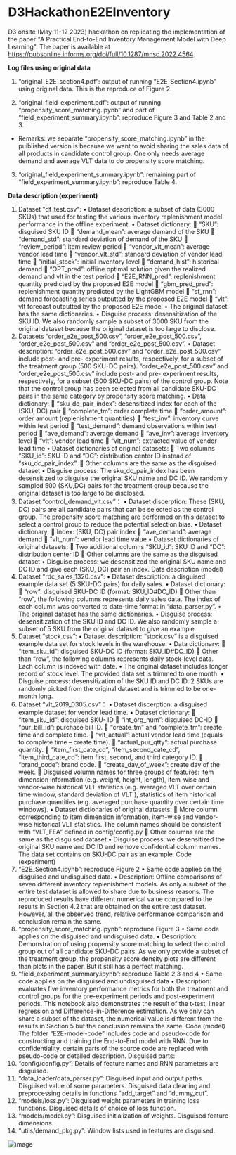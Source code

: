 # D3HackathonE2EInventory
D3 onsite (May 11-12 2023) hackathon on replicating the implementation of the paper "A Practical End-to-End Inventory Management Model with Deep Learning". The paper is available at https://pubsonline.informs.org/doi/full/10.1287/mnsc.2022.4564. 


**Log files using original data**

1. “original_E2E_section4.pdf”: output of running “E2E_Section4.ipynb” using original data. This is the reproduce of Figure 2.

2. “original_field_experiment.pdf”: output of running “propensity_score_matching.ipynb” and part of “field_experiment_summary.ipynb”: reproduce Figure 3 and Table 2 and 3.

- Remarks: we separate “propensity_score_matching.ipynb” in the puiblished version is because we want to avoid sharing the sales data of all products in candidate control group. One only needs average demand and average VLT data to do propensity score matching.

3. “original_field_experiment_summary.ipynb”: remaining part of “field_experiment_summary.ipynb”: reproduce Table 4.



**Data description (experiment)**
1.	Dataset "df_test.csv": 
•	Dataset description: a subset of data (3000 SKUs) that used for testing the various inventory replenishment model performance in the offline experiment.
•	Dataset dictionary: 
	“SKU”: disguised SKU ID
	“demand_mean”: average demand of the SKU
	“demand_std”: standard deviation of demand of the SKU
	“review_period”: item review period 
	“vendor_vlt_mean”: average vendor lead time 
	“vendor_vlt_std”: standard deviation of vendor lead time 
	“initial_stock”: initial inventory level
	“demand_hist”: historical demand 
	“OPT_pred”: offline optimal solution given the realized demand and vlt in the test period
	“E2E_RNN_pred”: replenishment quantity predicted by the proposed E2E model
	“gbm_pred_pred”: replenishment quantity predicted by the LightGBM model
	“sf_rnn”: demand forecasting series outputted by the proposed E2E model
	“vlt”: vlt forecast outputted by the proposed E2E model
•	The original dataset has the same dictionaries.
•	Disguise process: desensitization of the SKU ID. We also randomly sample a subset of 3000 SKU from the original dataset because the original dataset is too large to disclose. 
2.	Datasets “order_e2e_post_500.csv”, “order_e2e_post_500.csv”, “order_e2e_post_500.csv” and “order_e2e_post_500.csv”.
•	Dataset description: “order_e2e_post_500.csv” and “order_e2e_post_500.csv” include post- and pre- experiment results, respectively, for a subset of the treatment group (500 SKU-DC pairs). “order_e2e_post_500.csv” and “order_e2e_post_500.csv” include post- and pre- experiment results, respectively, for a subset (500 SKU-DC pairs) of the control group. Note that the control group has been selected from all candidate SKU-DC pairs in the same category by propensity score matching.
•	Data dictionary: 
	“sku_dc_pair_index”: desensitized index for each of the (SKU, DC) pair
	“complete_tm”: order complete time
	“order_amount”: order amount (replenishment quantities)
	“test_inv”: inventory curve within test period
	“test_demand”: demand observations within test period
	“ave_demand”: average demand
	“ave_inv”: average inventory level
	“vlt”: vendor lead time
	“vlt_num”: extracted value of vendor lead time
•	Dataset dictionaries of original datasets:
	Two columns “SKU_id”:  SKU ID and “DC”: distribution center ID instead of “sku_dc_pair_index”.
	Other columns are the same as the disguised dataset
•	Disguise process: The sku_dc_pair_index has been desensitized to disguise the original SKU name and DC ID. We randomly sampled 500 (SKU,DC) pairs for the treatment group because the original dataset is too large to be disclosed.
3.	Dataset “control_demand_vlt.csv”：
•	Dataset discerption:  These (SKU, DC) pairs are all candidate pairs that can be selected as the control group. The propensity score matching are performed on this dataset to select a control group to reduce the potential selection bias.
•	Dataset dictionary:
	Index: (SKU, DC) pair index
	“ave_demand”: average demand
	“vlt_num”: vendor lead time value 
•	Dataset dictionaries of original datasets:
	Two additional columns “SKU_id”:  SKU ID and “DC”: distribution center ID 
	Other columns are the same as the disguised dataset
•	Disguise process: we desensitized the original SKU name and DC ID and give each (SKU, DC) pair an index. 
Data description (model)
1.	Dataset "rdc_sales_1320.csv": 
•	Dataset description: a disguised example data set (5 SKU-DC pairs) for daily sales. 
•	Dataset dictionary: 
	“row”: disguised SKU-DC ID (format: SKU_ID#DC_ID)
	Other than “row”, the following columns represents daily sales data. The index of each column was converted to date-time format in “data_parser.py”.
•	The original dataset has the same dictionaries.
•	Disguise process: desensitization of the SKU ID and DC ID. We also randomly sample a subset of 5 SKU from the original dataset to give an example. 
2.	Dataset “stock.csv”:
•	Dataset description: “stock.csv” is a disguised example data set for stock levels in the warehouse. 
•	Data dictionary: 
	“item_sku_id”: disguised SKU-DC ID (format: SKU_ID#DC_ID)
	Other than “row”, the following columns represents daily stock-level data. Each column is indexed with date. 
•	The original dataset includes longer record of stock level. The provided data set is trimmed to one month. 
•	Disguise process: desensitization of the SKU ID and DC ID. 2 SKUs are randomly picked from the original dataset and is trimmed to be one-month long.
3.	Dataset “vlt_2019_0305.csv”：
•	Dataset discerption: a disguised example dataset for vendor lead time. 
•	Dataset dictionary:
	“item_sku_id”: disguised SKU- ID 
	“int_org_num”: disguised DC-ID
	“pur_bill_id”: purchase bill ID.
	“create_tm” and “complete_tm”: create time and complete time.
	“vlt_actual”: actual vendor lead time (equals to complete time – create time).
	“actual_pur_qtty”: actual purchase quantity.
	“item_first_cate_cd”, “item_second_cate_cd”, “item_third_cate_cd”: item first, second, and third category ID.
	“brand_code”: brand code.
	“create_day_of_week”: create day of the week.
	Disguised volumn names for three groups of features: item dimension information (e.g. weight, height, length), item-wise and vendor-wise historical VLT statistics (e.g. averaged VLT over certain time window, standard deviation of VLT ), statistics of item historical purchase quantities (e.g. averaged purchase quantity over certain time windows).
•	Dataset dictionaries of original datasets:
	More column corresponding to item dimension information, item-wise and vendor-wise historical VLT statistics. The column names should be consistent with “VLT_FEA” defined in config/config.py
	Other columns are the same as the disguised dataset
•	Disguise process: we desensitized the original SKU name and DC ID and remove confidential column names. The data set contains on SKU-DC pair as an example. 
Code (experiment)
1.	“E2E_Section4.ipynb”: reproduce Figure 2
•	Same code applies on the disguised and undisguised data. 
•	Description: Offline comparisons of seven different inventory replenishment models. As only a subset of the entire test dataset is allowed to share due to business reasons. The reproduced results have different numerical value compared to the results in Section 4.2 that are obtained on the entire test dataset. However, all the observed trend, relative performance comparison and conclusion remain the same.
2.	“propensity_score_matching.ipynb”: reproduce Figure 3
•	Same code applies on the disguised and undisguised data.
•	Description: Demonstration of using propensity score matching to select the control group out of all candidate SKU-DC pairs.  As we only provide a subset of the treatment group, the propensity score density plots are different than plots in the paper. But it still has a perfect matching. 
3.	“field_experiment_summary.ipynb”: reproduce Table 2,3 and 4
•	Same code applies on the disguised and undisguised data
•	Description: evaluates five inventory performance metrics for both the treatment and control groups for the pre-experiment periods and post-experiment periods. This notebook also demonstrates the result of the t-test, linear regression and Difference-in-Difference estimation. As we only can share a subset of the dataset, the numerical value is different from the results in Section 5 but the conclusion remains the same.
Code (model)
The folder “E2E-model-code” includes code and pseudo-code for constructing and training the End-to-End model with RNN.
Due to confidentiality, certain parts of the source code are replaced with pseudo-code or detailed description.
Disguised parts:
1.	“config/config.py”: Details of feature names and RNN parameters are disguised. 
2.	“data_loader/data_parser.py”: Disguised input and output paths. Disguised value of some parameters. Disguised data cleaning and preprocessing details in functions “add_target” and “dummy_cut”.
3.	“models/loss.py”: Disguised weight parameters in training loss functions. Disguised details of choice of loss function. 
4.	“models/model.py”: Disguised initialization of weights. Disguised feature dimensions. 
5.	“utils/demand_pkg.py”: Window lists used in features are disguised.  

![image](https://github.com/FelixGSchmidt/D3HackathonE2EInventory/assets/51131718/ea3f90a6-4135-4c41-8a99-f1ecc28ab520)
